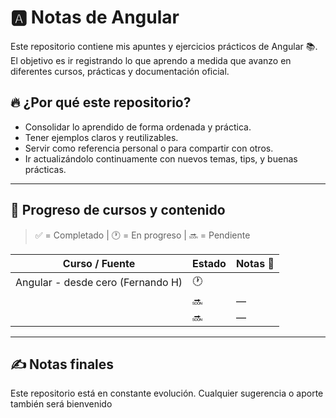 # 🅰️ Notas de Angular

Este repositorio contiene mis apuntes y ejercicios prácticos de Angular 📚.  
El objetivo es ir registrando lo que aprendo a medida que avanzo en diferentes cursos, prácticas y documentación oficial.
  
## 🔥 ¿Por qué este repositorio?    

- Consolidar lo aprendido de forma ordenada y práctica.
- Tener ejemplos claros y reutilizables.
- Servir como referencia personal o para compartir con otros.
- Ir actualizándolo continuamente con nuevos temas, tips, y buenas prácticas.

---

## 📅 Progreso de cursos y contenido

> ✅ = Completado | 🕐 = En progreso | 🔜 = Pendiente

| Curso / Fuente                                | Estado  | Notas 📓 |
|-----------------------------------------------|---------|----------|
| Angular - desde cero (Fernando H)       | 🕐     |          |
|                                               | 🔜     | —        |
|                                               | 🔜     | —        |

---

## ✍️ Notas finales
Este repositorio está en constante evolución.
Cualquier sugerencia o aporte también será bienvenido